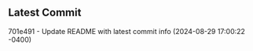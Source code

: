
## Latest Commit
701e491 - Update README with latest commit info (2024-08-29 17:00:22 -0400) <Yunxi-Zhou>
